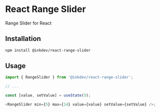 # React Range Slider

Range Slider for React

## Installation

```sh
npm install @inkdev/react-range-slider
```

## Usage

```js
import { RangeSlider } from '@inkdev/react-range-slider';

// ...

const [value, setValue] = useState(5);

<RangeSlider min={5} max={14} value={value} setValue={setValue} />;
```
